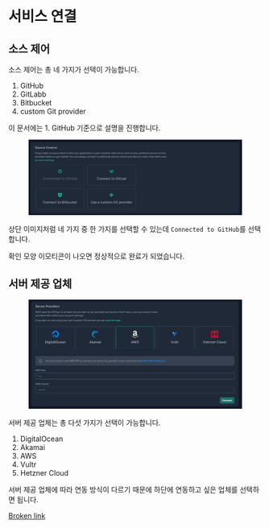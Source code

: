 # 서비스 연결

## 소스 제어

소스 제어는 총 네 가지가 선택이 가능합니다.

1. GitHub
2. GitLabb
3. Bitbucket
4. custom Git provider

&#x20;이 문서에는 1. GitHub 기준으로 설명을 진행합니다.

<figure><img src="../.gitbook/assets/image (2).png" alt=""><figcaption></figcaption></figure>

상단 이미지처럼 네 가지 중 한 가지를 선택할 수 있는데 `Connected to GitHub`를 선택합니다.

확인 모양 이모티콘이 나오면 정상적으로 완료가 되었습니다.

## 서버 제공 업체

<figure><img src="../.gitbook/assets/image (3).png" alt=""><figcaption></figcaption></figure>

서버 제공 업체는 총 다섯 가지가 선택이 가능합니다.

1. DigitalOcean
2. Akamai
3. AWS
4. Vultr
5. Hetzner Cloud

서버 제공 업체에 따라 연동 방식이 다르기 때문에 하단에 연동하고 싶은 업체를 선택하면 됩니다.

[Broken link](broken-reference "mention")
